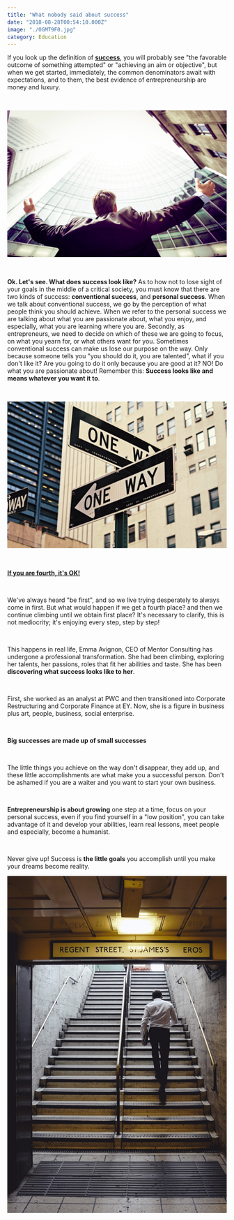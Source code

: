```yaml
---
title: "What nobody said about success"
date: "2018-08-28T00:54:10.000Z"
image: "./OGMT9F0.jpg"
category: Education
---
```


If you look up the definition of **[success](https://dictionary.cambridge.org/es/diccionario/ingles/success)**, you will probably see "the favorable outcome of something attempted" or "achieving an aim or objective", but when we get started, immediately, the common denominators await with expectations, and to them, the best evidence of entrepreneurship are money and luxury.

<br/>

![](./a4f4730e-77af-4e92-a615-336050145456.png)

<br/>

**Ok. Let's see. What does success look like?** As to how not to lose sight of your goals in the middle of a critical society, you must know that there are two kinds of success: **conventional success**, and **personal success**. When we talk about conventional success, we go by the perception of what people think you should achieve. When we refer to the personal success we are talking about what you are passionate about, what you enjoy, and especially, what you are learning where you are. Secondly, as entrepreneurs, we need to decide on which of these we are going to focus, on what you yearn for, or what others want for you. Sometimes conventional success can make us lose our purpose on the way. Only because someone tells you "you should do it, you are talented", what if you don't like it? Are you going to do it only because you are good at it? NO! Do what you are passionate about! Remember this: **Success looks like and means whatever you want it to**.

<br/>

![](./8d58419f-be97-4db2-9abe-b4f8630e4e5b.jpg)

<br/>

[**If you are fourth, it's OK!** ](https://www.forbes.com/sites/shavonlindley/2018/08/08/four-questions-to-define-real-success-at-work/#63d20f085ae7)

<br/>

We've always heard "be first", and so we live trying desperately to always come in first. But what would happen if we get a fourth place? and then we continue climbing until we obtain first place? It's necessary to clarify, this is not mediocrity; it's enjoying every step, step by step!

<br/>

This happens in real life, Emma Avignon, CEO of Mentor Consulting has undergone a professional transformation. She had been climbing, exploring her talents, her passions, roles that fit her abilities and taste. She has been **discovering what success looks like to her**.

<br/>

First, she worked as an analyst at PWC and then transitioned into Corporate Restructuring and Corporate Finance at EY. Now, she is a figure in business plus art, people, business, social enterprise.

<br/>

**Big successes are made up of small successes**

<br/>

The little things you achieve on the way don't disappear, they add up, and these little accomplishments are what make you a successful person. Don't be ashamed if you are a waiter and you want to start your own business.

<br/>

**Entrepreneurship is about growing** one step at a time, focus on your personal success, even if you find yourself in a "low position", you can take advantage of it and develop your abilities, learn real lessons, meet people and especially, become a humanist.

<br/>

Never give up! Success is **the little goals** you accomplish until you make your dreams become reality.

![](./d042b76f-9d86-46fc-a0dd-5d1d42488b41.jpg)
